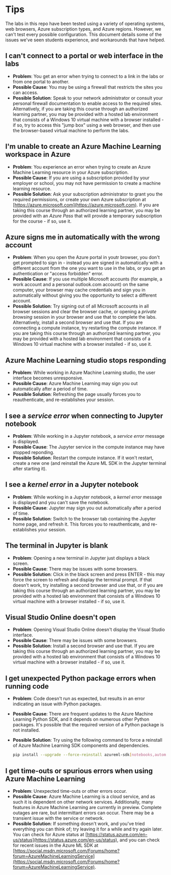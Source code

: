 # Tips

The labs in this repo have been tested using a variety of operating systems, web browsers, Azure subscription types, and Azure regions. However, we can't test every possible configuration. This document details some of the issues we've seen students experience, and workarounds that have helped.

## I can't connect to a portal or web interface in the labs

- **Problem**: You get an error when trying to connect to a link in the labs or from one portal to another.
- **Possible Cause**: You may be using a firewall that restricts the sites you can access.
- **Possible Solution**: Speak to your network administrator or consult your personal firewall documentation to enable access to the required sites. Alternatively, if you are taking this course through an authorized learning partner, you may be provided with a hosted lab environment that consists of a Windows 10 virtual machine with a browser installed - if so, try to access this "jump box" using a web browser, and then use the browser-based virtual machine to perform the labs.

## I'm unable to create an Azure Machine Learning workspace in Azure

- **Problem**: You experience an error when trying to create an Azure Machine Learning resource in your Azure subscription.
- **Possible Cause**: If you are using a subscription provided by your employer or school, you may not have permission to create a machine learning resource.
- **Possible Solution**: Ask your subscription administrator to grant you the required permissions, or create your own Azure subscription at [https://azure.microsoft.com](https://azure.microsoft.com). If you are taking this course through an authorized learning partner, you may be provided with an *Azure Pass* that will provide a temporary subscription for the course - if so, use it.

## Azure signs me in automatically with the wrong account

- **Problem**: When you open the Azure portal in youtr browser, you don't get prompted to sign in - instead you are signed in automatically with a different account from the one you want to use in the labs, or you get an authentication or "access forbidden" error.
- **Possible Cause**: If you use multiple Microsoft accounts (for example, a work account and a personal outlook.com account) on the same computer, your browser may cache credentials and sign you in automatically without giving you the opportunity to select a different account.
- **Possible Solution**: Try signing out of all Microsoft accounts in all browser sessions and clear the browser cache, or opening a *private browsing* session in your browser and use that to complete the labs. Alternatively, install a second browser and use that. If you are connecting a compute instance, try restarting the compute instance. If you are taking this course through an authorized learning partner, you may be provided with a hosted lab environment that consists of a Windows 10 virtual machine with a browser installed - if so, use it.

## Azure Machine Learning studio stops responding

- **Problem**: While working in Azure Machine Learning studio, the user interface becomes unresponsive.
- **Possible Cause**: Azure Machine Learning may sign you out automatically after a period of time.
- **Possible Solution**: Refreshing the page usually forces you to reauthenticate, and re-establishes your session.

## I see a *service error* when connecting to Jupyter notebook

- **Problem**: While working in a Jupyter notebook, a *service error* message is displayed.
- **Possible Cause**: The Jupyter service in the compute instance may have stopped reponding.
- **Possible Solution**: Restart the compute instance. If it won't restart, create a new one (and reinstall the Azure ML SDK in the Jupyter terminal after starting it).

## I see a *kernel error* in a Jupyter notebook

- **Problem**: While working in a Jupyter notebook, a *kernel error* message is displayed and you can't save the notebook.
- **Possible Cause**: Jupyter may sign you out automatically after a period of time.
- **Possible Solution**: Switch to the browser tab containing the Jupyter home page, and refresh it. This forces you to reauthenticate, and re-establishes your session.

## The terminal in Jupyter is blank

- **Problem**: Opening a new terminal in Jupyter just displays a black screen.
- **Possible Cause**: There may be issues with some browsers.
- **Possible Solution**: Click in the black screen and press ENTER - this may force the screen to refresh and display the terminal prompt. If that doesn't work, try installing a second browser and use that, or if you are taking this course through an authorized learning partner, you may be provided with a hosted lab environment that consists of a Windows 10 virtual machine with a browser installed - if so, use it.

## Visual Studio Online doesn't open

- **Problem**: Opening Visual Studio Online doesn't display the Visual Studio interface.
- **Possible Cause**: There may be issues with some browsers.
- **Possible Solution**: Install a second browser and use that. If you are taking this course through an authorized learning partner, you may be provided with a hosted lab environment that consists of a Windows 10 virtual machine with a browser installed - if so, use it.

## I get unexpected Python package errors when running code

- **Problem**: Code doesn't run as expected, but results in an error indicating an issue with Python packages.
- **Possible Cause**: There are frequent updates to the Azure Machine Learning Python SDK, and it depends on numerous other Python packages. It's possible that the required version of a Python package is not installed.
- **Possible Solution**: Try using the following command to force a reinstall of Azure Machine Learning SDK components and dependencies.

    ```bash
    pip install --upgrade --force-reinstall azureml-sdk[notebooks,automl,explain]
    ```

## I get time-outs or spurious errors when using Azure Machine Learning

- **Problem**: Unexpected time-outs or other errors occur.
- **Possible Cause**: Azure Machine Learning is a cloud service, and as such it is dependent on other network services. Additionally, many features in Azure Machine Learning are currently in preview. Complete outages are rare, but intermittant errors can occur. There may be a transient issue with the service or network.
- **Possible Solution**: If something doesn't work, and you've tried everything you can think of; try leaving it for a while and try again later. You can check for Azure status at [https://status.azure.com/en-us/status](https://status.azure.com/en-us/status), and you can check for recent issues in the Azure ML SDK at [https://social.msdn.microsoft.com/Forums/home?forum=AzureMachineLearningService](https://social.msdn.microsoft.com/Forums/home?forum=AzureMachineLearningService).
